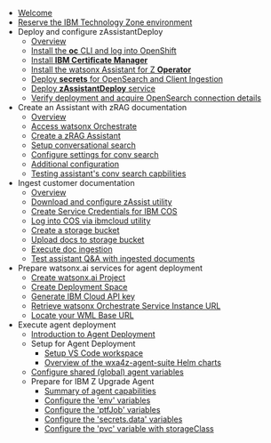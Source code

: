 * [Welcome](index.md)
* [Reserve the IBM Technology Zone environment](TechZoneEnvironment.md)
* Deploy and configure zAssistantDeploy
    * [Overview](zAssistantDeploy/Overview.md)
    * [Install the **oc** CLI and log into OpenShift](zAssistantDeploy/install-oc-utility.md)
    * [Install **IBM Certificate Manager**](zAssistantDeploy/install-cert-manager.md)
    * [Install the watsonx Assistant for Z **Operator**](zAssistantDeploy/install-wxa4z-operator.md)
    * [Deploy **secrets** for OpenSearch and Client Ingestion](zAssistantDeploy/deploy-secrets.md)
    * [Deploy **zAssistantDeploy** service](zAssistantDeploy/deploy-zAssistantDeploy.md)
    * [Verify deployment and acquire OpenSearch connection details](zAssistantDeploy/verify-deployment.md)
* Create an Assistant with zRAG documentation
    * [Overview](zRAG-Assistant/Overview.md)
    * [Access watsonx Orchestrate](zRAG-Assistant/access-wxo.md)
    * [Create a zRAG Assistant](zRAG-Assistant/create-assistant.md)
    * [Setup conversational search](zRAG-Assistant/setup-conv-search.md)
    * [Configure settings for conv search](zRAG-Assistant/configure-settings.md)
    * [Additional configuration](zRAG-Assistant/additional-config.md)
    * [Testing assistant's conv search capbilities](zRAG-Assistant/testing-conv-search.md)
* Ingest customer documentation
    * [Overview](ingest/Overview.md)
    * [Download and configure zAssist utility](ingest/download-zassist.md)
    * [Create Service Credentials for IBM COS](ingest/cos-service-credentials.md)
    * [Log into COS via ibmcloud utility](ingest/ibmcloud-utility.md)
    * [Create a storage bucket](ingest/create-storage-bucket.md)
    * [Upload docs to storage bucket](ingest/upload-docs.md)
    * [Execute doc ingestion](ingest/execute-ingestion.md)
    * [Test assistant Q&A with ingested documents](ingest/test-q&a.md)
* Prepare watsonx.ai services for agent deployment
    * [Create watsonx.ai Project](watsonx-ai/project.md)
    * [Create Deployment Space](watsonx-ai/deployment-space.md)
    * [Generate IBM Cloud API key](watsonx-ai/api-key.md)
    * [Retrieve watsonx Orchestrate Service Instance URL](watsonx-ai/service-instance-url.md)
    * [Locate your WML Base URL](watsonx-ai/wml-base-url.md)
* Execute agent deployment 
    * [Introduction to Agent Deployment](agentdeploy/Overview.md)
    * Setup for Agent Deployment
        * [Setup VS Code workspace](agentdeploy/setup.md)
        * [Overview of the wxa4z-agent-suite Helm charts](agentdeploy/wxa4z-agent-suite.md)
    * [Configure shared (global) agent variables](agentdeploy/configure-shared-variables.md)
    * Prepare for IBM Z Upgrade Agent
        * [Summary of agent capabilities](agentdeploy/upgradeagent/overview.md)
        * [Configure the 'env' variables](agentdeploy/upgradeagent/env.md)
        * [Configure the 'ptfJob' variables](agentdeploy/upgradeagent/ptfJob.md)
        * [Configure the 'secrets.data' variables](agentdeploy/upgradeagent/secrets-data.md)
        * [Configure the 'pvc' variable with storageClass](agentdeploy/upgradeagent/pvc.md)